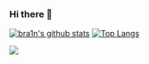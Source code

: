 ### Hi there 👋

[![bra1n's github stats](https://github-readme-stats.vercel.app/api?username=bra1n&count_private=true&show_icons=true&theme=chartreuse-dark)](https://github.com/anuraghazra/github-readme-stats) [![Top Langs](https://github-readme-stats.vercel.app/api/top-langs/?username=bra1n&layout=compact&theme=chartreuse-dark)](https://github.com/anuraghazra/github-readme-stats)

![](https://komarev.com/ghpvc/?username=bra1n)
